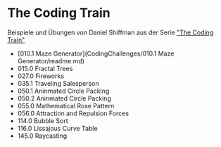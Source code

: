 # The Coding Train
Beispiele und Übungen von Daniel Shiffman aus der Serie ["The Coding Train"](https://thecodingtrain.com/CodingChallenges/)

- [010.1 Maze Generator](CodingChallenges/010.1 Maze Generator/readme.md)
- 015.0 Fractal Trees
- 027.0 Fireworks
- 035.1 Traveling Salesperson
- 050.1 Aninmated Circle Packing
- 050.2 Aninmated Circle Packing
- 055.0 Mathematical Rose Pattern
- 056.0 Attraction and Repulsion Forces
- 114.0 Bubble Sort
- 116.0 Lissajous Curve Table
- 145.0 Raycasting
